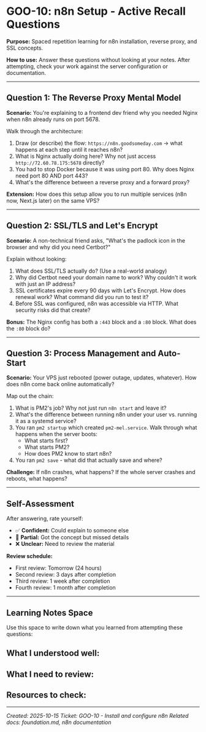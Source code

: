 # GOO-10: n8n Setup - Active Recall Questions

**Purpose:** Spaced repetition learning for n8n installation, reverse proxy, and SSL concepts.

**How to use:** Answer these questions without looking at your notes. After attempting, check your work against the server configuration or documentation.

---

## Question 1: The Reverse Proxy Mental Model

**Scenario:** You're explaining to a frontend dev friend why you needed Nginx when n8n already runs on port 5678.

Walk through the architecture:
1. Draw (or describe) the flow: `https://n8n.goodsomeday.com` → what happens at each step until it reaches n8n?
2. What is Nginx actually doing here? Why not just access `http://72.60.78.175:5678` directly?
3. You had to stop Docker because it was using port 80. Why does Nginx need port 80 AND port 443?
4. What's the difference between a reverse proxy and a forward proxy?

**Extension:** How does this setup allow you to run multiple services (n8n now, Next.js later) on the same VPS?

---

## Question 2: SSL/TLS and Let's Encrypt

**Scenario:** A non-technical friend asks, "What's the padlock icon in the browser and why did you need Certbot?"

Explain without looking:
1. What does SSL/TLS actually do? (Use a real-world analogy)
2. Why did Certbot need your domain name to work? Why couldn't it work with just an IP address?
3. SSL certificates expire every 90 days with Let's Encrypt. How does renewal work? What command did you run to test it?
4. Before SSL was configured, n8n was accessible via HTTP. What security risks did that create?

**Bonus:** The Nginx config has both a `:443` block and a `:80` block. What does the `:80` block do?

---

## Question 3: Process Management and Auto-Start

**Scenario:** Your VPS just rebooted (power outage, updates, whatever). How does n8n come back online automatically?

Map out the chain:
1. What is PM2's job? Why not just run `n8n start` and leave it?
2. What's the difference between running n8n under your user vs. running it as a systemd service?
3. You ran `pm2 startup` which created `pm2-mel.service`. Walk through what happens when the server boots:
   - What starts first?
   - What starts PM2?
   - How does PM2 know to start n8n?
4. You ran `pm2 save` - what did that actually save and where?

**Challenge:** If n8n crashes, what happens? If the whole server crashes and reboots, what happens?

---

## Self-Assessment

After answering, rate yourself:
- ✅ **Confident:** Could explain to someone else
- 🤔 **Partial:** Got the concept but missed details
- ❌ **Unclear:** Need to review the material

**Review schedule:**
- First review: Tomorrow (24 hours)
- Second review: 3 days after completion
- Third review: 1 week after completion
- Fourth review: 1 month after completion

---

## Learning Notes Space

Use this space to write down what you learned from attempting these questions:

**What I understood well:**
-

**What I need to review:**
-

**Resources to check:**
-

---

*Created: 2025-10-15*
*Ticket: GOO-10 - Install and configure n8n*
*Related docs: foundation.md, n8n documentation*
